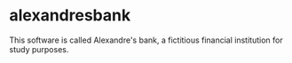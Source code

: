 # alexandresbank
This software is called Alexandre's bank, a fictitious financial institution for study purposes.
